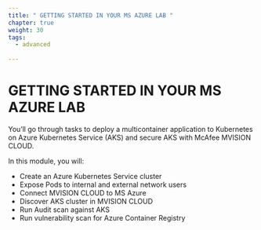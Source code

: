 ```yaml
---
title: " GETTING STARTED IN YOUR MS AZURE LAB "
chapter: true
weight: 30
tags:
  - advanced
  
---
```


# GETTING STARTED IN YOUR MS AZURE LAB

You’ll go through tasks to deploy a multicontainer application to Kubernetes on Azure Kubernetes Service (AKS) and secure AKS with McAfee MVISION CLOUD.

In this module, you will:

- Create an Azure Kubernetes Service cluster
- Expose Pods to internal and external network users
- Connect MVISION CLOUD to MS Azure
- Discover AKS cluster in MVISION CLOUD
- Run Audit scan against AKS
- Run vulnerability scan for Azure Container Registry
